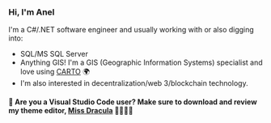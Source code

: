 ### Hi, I'm Anel
I'm a C#/.NET software engineer and usually working with or also digging into:

* SQL/MS SQL Server
* Anything GIS! I'm a GIS (Geographic Information Systems) specialist and love using [CARTO](https://CARTO.com) 🌍
* I'm also interested in decentralization/web 3/blockchain technology.

#### 📢 Are you a Visual Studio Code user? Make sure to download and review my theme editor, [Miss Dracula](https://bit.ly/missdracula) 🧛🏽‍♀️🦇

<!---
anelguel/anelguel is a ✨ special ✨ repository because its `README.md` (this file) appears on your GitHub profile.
You can click the Preview link to take a look at your changes.
--->

